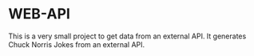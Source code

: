 # WEB-API
This is a very small project to get data from an external API.
It generates Chuck Norris Jokes from an external API.
